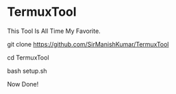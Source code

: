 # TermuxTool
This Tool Is All Time My Favorite. 

git clone https://github.com/SirManishKumar/TermuxTool

cd TermuxTool

bash setup.sh

Now Done!

